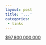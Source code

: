 ```yaml
---
layout: post
title: '...'
categories:
 - links
---
```


<a href="http://www.ews.uiuc.edu/~zrosen/">&#36;97,800,000,000</a>

